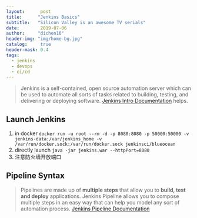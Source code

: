 ```yaml
---
layout:      post
title:      "Jenkins Basics"
subtitle:   "Silicon Valley is an awesome TV serials"
date:        2019-07-06
author:     "dichen16"
header-img: "img/home-bg.jpg"
catalog:     true
header-mask: 0.4
tags:
  - jenkins
  - devops
  - ci/cd
---
```


> Jenkins is a self-contained, open source automation server which can be used to automate all sorts of tasks related to building, testing, and delivering or deploying software. [Jenkins Intro Documentation](https://jenkins.io/doc/) helps. 

## Launch Jenkins

1. in docker           `docker run -u root --rm -d -p 8080:8080 -p 50000:50000 -v jenkins-data:/var/jenkins_home -v /var/run/docker.sock:/var/run/docker.sock jenkinsci/blueocean `
2. directly launch  `java -jar jenkins.war --httpPort=8080`
3. 注意防火墙开放端口

## Pipeline Syntax

> Pipelines are made up of **multiple steps** that allow you to **build, test and deploy** applications. Jenkins Pipeline allows you to compose multiple steps in an easy way that can help you model any sort of automation process. [Jenkins Pipeline Documentation](https://jenkins.io/doc/book/pipeline/syntax/)

